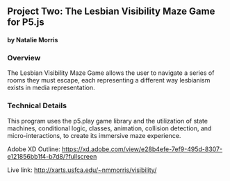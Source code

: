 ## Project Two: The Lesbian Visibility Maze Game for P5.js
#### by Natalie Morris



### Overview

The Lesbian Visibility Maze Game allows the user to navigate a series of rooms 
they must escape, each representing a different way lesbianism exists in media 
representation.


### Technical Details

This program uses the p5.play game library and the utilization of state machines, 
conditional logic, classes, animation, collision detection, and micro-interactions, 
to create its immersive maze experience.

Adobe XD Outline:
https://xd.adobe.com/view/e28b4efe-7ef9-495d-8307-e121856bb1f4-b7d8/?fullscreen

Live link:
http://xarts.usfca.edu/~nmmorris/visibility/